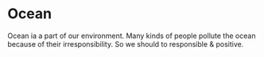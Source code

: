 # Ocean
Ocean ia a part of our environment. Many kinds of people pollute the ocean because of their irresponsibility. So we should to responsible &amp; positive.
